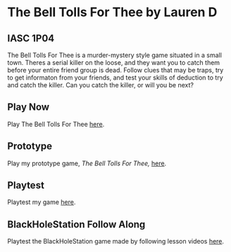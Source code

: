 # The Bell Tolls For Thee by Lauren D
## IASC 1P04

The Bell Tolls For Thee is a murder-mystery style game situated in a small town. Theres a serial killer on the loose, and they want you to catch them before your entire friend group is dead. Follow clues that may be traps, try to get informaton from your friends, and test your skills of deduction to try and catch the killer. Can you catch the killer, or will you be next? 

## Play Now
Play The Bell Tolls For Thee [here]().

## Prototype

Play my prototype game, _The Bell Tolls For Thee,_ [here](prototype/TheBellTollsForThee_Oct_28th_2021_Prototype_Final_Build.html).

## Playtest

Playtest my game [here](playtest/playtest).

## BlackHoleStation Follow Along

Playtest the BlackHoleStation game made by following lesson videos [here](weekly_builds/BlackHoleStation_2021_Oct_18th_2.html).

